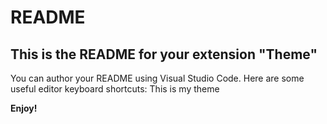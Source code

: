 # README

## This is the README for your extension "Theme"

You can author your README using Visual Studio Code. Here are some useful editor keyboard shortcuts:
This is my theme

**Enjoy!**
